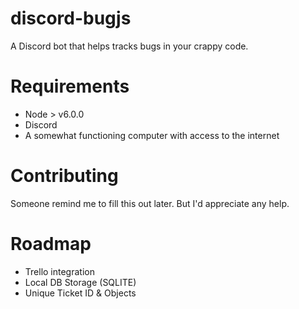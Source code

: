 # discord-bugjs
A Discord bot that helps tracks bugs in your crappy code.

# Requirements
* Node > v6.0.0
* Discord
* A somewhat functioning computer with access to the internet

# Contributing
Someone remind me to fill this out later. But I'd appreciate any help.

# Roadmap
* Trello integration
* Local DB Storage (SQLITE)
* Unique Ticket ID & Objects